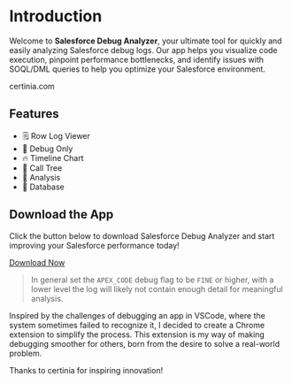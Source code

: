 # Introduction

Welcome to **Salesforce Debug Analyzer**, your ultimate tool for quickly and easily analyzing Salesforce debug logs. Our app helps you visualize code execution, pinpoint performance bottlenecks, and identify issues with SOQL/DML queries to help you optimize your Salesforce environment.

certinia.com

## Features

- 🗒️ Row Log Viewer
- 📝 Debug Only
- 🔥 Timeline Chart 
- 🌳 Call Tree  
- 🧠 Analysis  
- 💾 Database   


## Download the App

Click the button below to download Salesforce Debug Analyzer and start improving your Salesforce performance today!

[Download Now](https://chromewebstore.google.com/detail/salesforce-debug-analyzer/jebmhhcaiafpcjneboknfkmijegiihoe) 


> In general set the `APEX_CODE` debug flag to be `FINE` or higher, with a lower level the log will likely not contain enough detail for meaningful analysis.


 Inspired by the challenges of debugging an app in VSCode, where the system sometimes failed to recognize it, I decided to create a Chrome extension to simplify the process. This extension is my way of making debugging smoother for others, born from the desire to solve a real-world problem.

Thanks to certinia for inspiring innovation!


